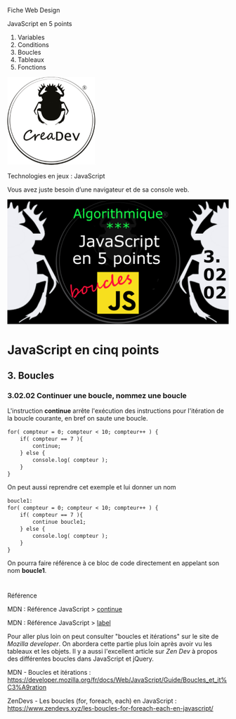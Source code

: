 Fiche Web Design

JavaScript en 5 points
1.  Variables
2.  Conditions
3.  Boucles
4.  Tableaux
5.  Fonctions

[![CreaDev](../images/logo-creadev-210207-R-200.png)](http://www.creadev.ninja/)

Technologies en jeux : JavaScript

Vous avez juste besoin d’une navigateur et de sa console web.

[![Le modulo en JavaScript](../images/JS-en-5-pts-03-02-02_continue-label.png)](https://www.youtube.com/watch?v=s9_3e1XUSYQ)

# JavaScript en cinq points
## 3. Boucles
### 3.02.02 Continuer une boucle, nommez une boucle

L'instruction **continue** arrête l'exécution des instructions pour l'itération de la boucle courante, en bref on saute une boucle. 

    for( compteur = 0; compteur < 10; compteur++ ) {
        if( compteur == 7 ){
            continue;
        } else {
            console.log( compteur );
        }
    }    

On peut aussi reprendre cet exemple et lui donner un nom

    boucle1:
    for( compteur = 0; compteur < 10; compteur++ ) {
        if( compteur == 7 ){
            continue boucle1;
        } else {
            console.log( compteur );
        }
    }    

On pourra faire référence à ce bloc de code directement en appelant son nom **boucle1**. 

#
Référence

MDN : Référence JavaScript > [continue](https://developer.mozilla.org/fr/docs/Web/JavaScript/Reference/Statements/continue)

MDN : Référence JavaScript > [label](https://developer.mozilla.org/fr/docs/Web/JavaScript/Reference/Statements/label)

Pour aller plus loin on peut consulter "boucles et itérations" sur le site de *Mozilla developer*. On abordera cette partie plus loin après avoir vu les tableaux et les objets. Il y a aussi l'excellent article sur *Zen Dev* à propos des différentes boucles dans JavaScript et jQuery.

MDN - Boucles et itérations : https://developer.mozilla.org/fr/docs/Web/JavaScript/Guide/Boucles_et_it%C3%A9ration

ZenDevs - Les boucles (for, foreach, each) en JavaScript : https://www.zendevs.xyz/les-boucles-for-foreach-each-en-javascript/